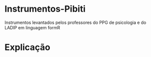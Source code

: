 # Instrumentos-Pibiti

Instrumentos levantados pelos professores do PPG de psicologia e do LADIP em linguagem formR

# Explicação

